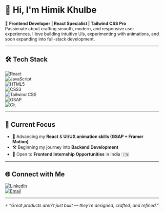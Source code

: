 # 👋 Hi, I'm Himik Khulbe  

🚀 **Frontend Developer | React Specialist | Tailwind CSS Pro**  
Passionate about crafting smooth, modern, and responsive user experiences. I love building intuitive UIs, experimenting with animations, and soon expanding into full-stack development.  

---

## 🛠 Tech Stack  

![React](https://img.shields.io/badge/React-61DAFB?style=flat&logo=react&logoColor=black)  
![JavaScript](https://img.shields.io/badge/JavaScript-F7DF1E?style=flat&logo=javascript&logoColor=black)  
![HTML5](https://img.shields.io/badge/HTML5-E34F26?style=flat&logo=html5&logoColor=white)  
![CSS3](https://img.shields.io/badge/CSS3-1572B6?style=flat&logo=css3&logoColor=white)  
![Tailwind CSS](https://img.shields.io/badge/TailwindCSS-06B6D4?style=flat&logo=tailwindcss&logoColor=white)  
![GSAP](https://img.shields.io/badge/GSAP-88CE02?style=flat&logo=greensock&logoColor=black)  
![Git](https://img.shields.io/badge/Git-F05032?style=flat&logo=git&logoColor=white)  

---

## 🎯 Current Focus  

- 🚀 Advancing my **React** & **UI/UX animation skills (GSAP + Framer Motion)**  
- 🛠 Beginning my journey into **Backend Development**  
- 🤝 Open to **Frontend Internship Opportunities** in India 🇮🇳  

---

## 🌐 Connect with Me  

[![LinkedIn](https://img.shields.io/badge/LinkedIn-0A66C2?style=flat&logo=linkedin&logoColor=white)](https://www.linkedin.com/in/himikkhulbe/)  
[![Email](https://img.shields.io/badge/Email-D14836?style=flat&logo=gmail&logoColor=white)](mailto:himikkhulbe@gmail.com)  

---

⚡ *“Great products aren’t just built — they’re designed, crafted, and refined.”*  
